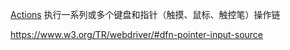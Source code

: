 [Actions](http://appium.io/docs/en/commands/interactions/actions/)
执行一系列或多个键盘和指针（触摸、鼠标、触控笔）操作链

https://www.w3.org/TR/webdriver/#dfn-pointer-input-source